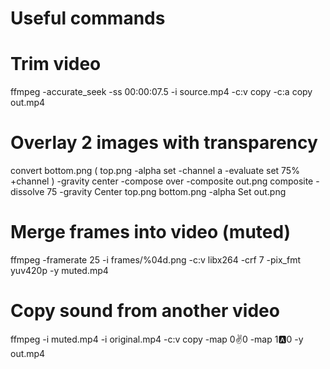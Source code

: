 # Useful commands

# Trim video
ffmpeg -accurate_seek -ss 00:00:07.5 -i source.mp4 -c:v copy -c:a copy out.mp4

# Overlay 2 images with transparency
convert bottom.png \( top.png -alpha set -channel a -evaluate set 75% +channel \) -gravity center -compose over -composite out.png
composite -dissolve 75 -gravity Center top.png bottom.png -alpha Set out.png

# Merge frames into video (muted)
ffmpeg -framerate 25 -i frames/%04d.png -c:v libx264 -crf 7 -pix_fmt yuv420p -y muted.mp4

# Copy sound from another video
ffmpeg -i muted.mp4 -i original.mp4 -c:v copy -map 0:v:0 -map 1:a:0 -y out.mp4
